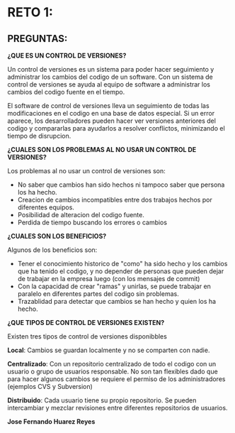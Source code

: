 # RETO 1:

## PREGUNTAS:

**¿QUE ES UN CONTROL DE VERSIONES?**

Un control de versiones es un sistema para poder hacer seguimiento y administrar los cambios del codigo de un software. Con un sistema de control de versiones se ayuda al equipo de software a administrar los cambios del codigo fuente en el tiempo. 

El software de control de versiones lleva un seguimiento de todas las modificaciones en el codigo en una base de datos especial. Si un error aparece, los desarrolladores pueden hacer ver versiones anteriores del codigo y compararlas para ayudarlos a resolver conflictos, minimizando el tiempo de disrupcion.


**¿CUALES SON LOS PROBLEMAS AL NO USAR UN CONTROL DE VERSIONES?**

Los problemas al no usar un control de versiones son:

- No saber que cambios han sido hechos ni tampoco saber que persona los ha hecho.
- Creacion de cambios incompatibles entre dos trabajos hechos por diferentes equipos.
- Posibilidad de alteracion del codigo fuente.
- Perdida de tiempo buscando los errores o cambios

**¿CUALES SON LOS BENEFICIOS?**

Algunos de los beneficios son:

- Tener el conocimiento historico de "como" ha sido hecho y los cambios que ha tenido el codigo, y no depender de personas que pueden dejar de trabajar en la empresa luego (con los mensajes de commit)
- Con la capacidad de crear "ramas" y unirlas, se puede trabajar en paralelo en diferentes partes del codigo sin problemas.
- Trazablidad para detectar que cambios se han hecho y quien los ha hecho.

**¿QUE TIPOS DE CONTROL DE VERSIONES EXISTEN?**

Existen tres tipos de control de versiones disponibbles

**Local**: Cambios se guardan localmente y no se comparten con nadie. 

**Centralizado**: Con un repositorio centralizado de todo el codigo con un usuario o grupo de usuarios responsable. No son tan flexibles dado que para hacer algunos cambios se requiere el permiso de los administradores (ejemplos CVS y Subversion)

**Distribuido**: Cada usuario tiene su propio repositorio. Se pueden intercambiar y mezclar revisiones entre diferentes repositorios de usuarios. 


**Jose Fernando Huarez Reyes**